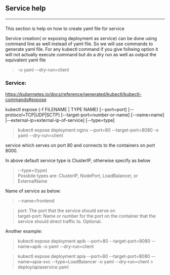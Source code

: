 ## Service help <hr/>

This section is help on how to create yaml file for service

Service creation( or exposing deployment as service) can be done using command line as well instead of yaml file. So we will use commands to generate yaml file. For any kubectl command if you give follwing option it will not actually execute command but do a dry run as well as output the equivalent yaml file 

> -o yaml --dry-run=client

### Service:
https://kubernetes.io/docs/reference/generated/kubectl/kubectl-commands#expose

kubectl expose (-f FILENAME | TYPE NAME) [--port=port] [--protocol=TCP|UDP|SCTP] [--target-port=number-or-name] [--name=name] [--external-ip=external-ip-of-service] [--type=type]

> kubectl expose deployment nginx --port=80 --target-port=8080 -o yaml --dry-run=client

service which serves on port 80 and connects to the containers on port 8000.

In above default service type is ClusterIP, otherwise specify as below

> --type={type}\
Possbile types are: 
> ClusterIP, NodePort, LoadBalancer, or ExternalName

Name of service as below:
> --name=frontend

>port: The port that the service should serve on\
>target-port: Name or number for the port on the container that the service should direct traffic to. Optional.


Another example:
>kubectl expose deployment apib --port=80 --target-port=8080 --name=apib -o yaml --dry-run=client

>kubectl expose deployment apia --port=80 --target-port=8080 --name=apia-svc --type=LoadBalancer -o yaml --dry-run=client > deploy/apiaservice.yaml